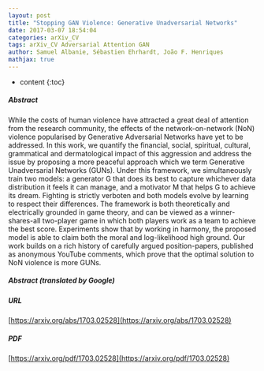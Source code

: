 ```yaml
---
layout: post
title: "Stopping GAN Violence: Generative Unadversarial Networks"
date: 2017-03-07 18:54:04
categories: arXiv_CV
tags: arXiv_CV Adversarial Attention GAN
author: Samuel Albanie, Sébastien Ehrhardt, João F. Henriques
mathjax: true
---
```


* content
{:toc}

##### Abstract
While the costs of human violence have attracted a great deal of attention from the research community, the effects of the network-on-network (NoN) violence popularised by Generative Adversarial Networks have yet to be addressed. In this work, we quantify the financial, social, spiritual, cultural, grammatical and dermatological impact of this aggression and address the issue by proposing a more peaceful approach which we term Generative Unadversarial Networks (GUNs). Under this framework, we simultaneously train two models: a generator G that does its best to capture whichever data distribution it feels it can manage, and a motivator M that helps G to achieve its dream. Fighting is strictly verboten and both models evolve by learning to respect their differences. The framework is both theoretically and electrically grounded in game theory, and can be viewed as a winner-shares-all two-player game in which both players work as a team to achieve the best score. Experiments show that by working in harmony, the proposed model is able to claim both the moral and log-likelihood high ground. Our work builds on a rich history of carefully argued position-papers, published as anonymous YouTube comments, which prove that the optimal solution to NoN violence is more GUNs.

##### Abstract (translated by Google)


##### URL
[https://arxiv.org/abs/1703.02528](https://arxiv.org/abs/1703.02528)

##### PDF
[https://arxiv.org/pdf/1703.02528](https://arxiv.org/pdf/1703.02528)

